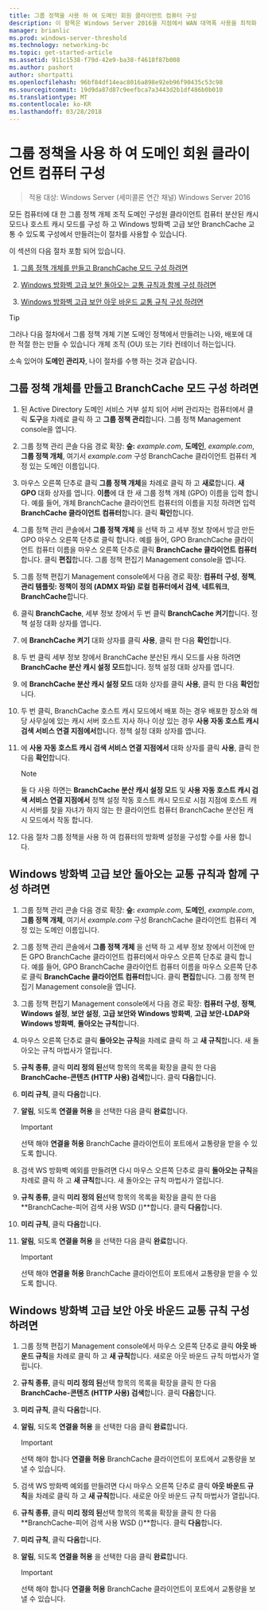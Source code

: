 ```yaml
---
title: 그룹 정책을 사용 하 여 도메인 회원 클라이언트 컴퓨터 구성
description: 이 항목은 Windows Server 2016을 지점에서 WAN 대역폭 사용을 최적화 하 분산 / 호스팅된 캐시 모드로 BranchCache 배포 하는 방법을 보여 주는 BranchCache 배포 가이드
manager: brianlic
ms.prod: windows-server-threshold
ms.technology: networking-bc
ms.topic: get-started-article
ms.assetid: 911c1538-f79d-42e9-ba38-f4618f87b008
ms.author: pashort
author: shortpatti
ms.openlocfilehash: 96bf84df14eac8016a898e92eb96f90435c53c98
ms.sourcegitcommit: 19d9da87d87c9eefbca7a3443d2b1df486b0b010
ms.translationtype: MT
ms.contentlocale: ko-KR
ms.lasthandoff: 03/28/2018
---
```

# <a name="use-group-policy-to-configure-domain-member-client-computers"></a>그룹 정책을 사용 하 여 도메인 회원 클라이언트 컴퓨터 구성

>적용 대상: Windows Server (세미콜론 연간 채널) Windows Server 2016

모든 컴퓨터에 대 한 그룹 정책 개체 조직 도메인 구성원 클라이언트 컴퓨터 분산된 캐시 모드나 호스트 캐시 모드를 구성 하 고 Windows 방화벽 고급 보안 BranchCache 교통 수 있도록 구성에서 만들려는이 절차를 사용할 수 있습니다.  
  
이 섹션의 다음 절차 포함 되어 있습니다.  
  
1.  [그룹 정책 개체를 만들고 BranchCache 모드 구성 하려면](#bkmk_gp)  
  
2.  [Windows 방화벽 고급 보안 돌아오는 교통 규칙과 함께 구성 하려면](#bkmk_inbound)  
  
3.  [Windows 방화벽 고급 보안 아웃 바운드 교통 규칙 구성 하려면](#bkmk_outbound)  
  
> [!TIP]  
> 그러나 다음 절차에서 그룹 정책 개체 기본 도메인 정책에서 만들려는 나와, 배포에 대 한 적절 한는 만들 수 있습니다 개체 조직 (OU) 또는 기타 컨테이너 하는입니다.  
  
소속 있어야 **도메인 관리자**, 나이 절차를 수행 하는 것과 같습니다.  
  
## <a name="bkmk_gp"></a>그룹 정책 개체를 만들고 BranchCache 모드 구성 하려면  
  
1.  된 Active Directory 도메인 서비스 거부 설치 되어 서버 관리자는 컴퓨터에서 클릭 **도구**을 차례로 클릭 하 고 **그룹 정책 관리**합니다. 그룹 정책 Management console을 엽니다.  
  
2.  그룹 정책 관리 콘솔 다음 경로 확장: **숲:** *example.com*, **도메인**, *example.com*, **그룹 정책 개체**, 여기서 *example.com* 구성 BranchCache 클라이언트 컴퓨터 계정 있는 도메인 이름입니다.  
  
3.  마우스 오른쪽 단추로 클릭 **그룹 정책 개체**을 차례로 클릭 하 고 **새로**합니다. **새 GPO** 대화 상자를 엽니다. **이름**에 대 한 새 그룹 정책 개체 (GPO) 이름을 입력 합니다. 예를 들어, 개체 BranchCache 클라이언트 컴퓨터의 이름을 지정 하려면 입력 **BranchCache 클라이언트 컴퓨터**합니다. 클릭 **확인**합니다.  
  
4.  그룹 정책 관리 콘솔에서 **그룹 정책 개체** 을 선택 하 고 세부 정보 창에서 방금 만든 GPO 마우스 오른쪽 단추로 클릭 합니다. 예를 들어, GPO BranchCache 클라이언트 컴퓨터 이름을 마우스 오른쪽 단추로 클릭 **BranchCache 클라이언트 컴퓨터**합니다. 클릭 **편집**합니다. 그룹 정책 편집기 Management console을 엽니다.  
  
5.  그룹 정책 편집기 Management console에서 다음 경로 확장: **컴퓨터 구성**, **정책**, **관리 템플릿: 정책이 정의 (ADMX 파일) 로컬 컴퓨터에서 검색**, **네트워크**, **BranchCache**합니다.  
  
6.  클릭 **BranchCache**, 세부 정보 창에서 두 번 클릭 **BranchCache 켜기**합니다. 정책 설정 대화 상자를 엽니다.  
  
7.  에 **BranchCache 켜기** 대화 상자를 클릭 **사용**, 클릭 한 다음 **확인**합니다.  
  
8.  두 번 클릭 세부 정보 창에서 BranchCache 분산된 캐시 모드를 사용 하려면 **BranchCache 분산 캐시 설정 모드**합니다. 정책 설정 대화 상자를 엽니다.  
  
9. 에 **BranchCache 분산 캐시 설정 모드** 대화 상자를 클릭 **사용**, 클릭 한 다음 **확인**합니다.  
  
10. 두 번 클릭, BranchCache 호스트 캐시 모드에서 배포 하는 경우 배포한 장소와 해당 사무실에 있는 캐시 서버 호스트 지사 하나 이상 있는 경우 **사용 자동 호스트 캐시 검색 서비스 연결 지점에서**합니다. 정책 설정 대화 상자를 엽니다.  
  
11. 에 **사용 자동 호스트 캐시 검색 서비스 연결 지점에서** 대화 상자를 클릭 **사용**, 클릭 한 다음 **확인**합니다.  
  
    > [!NOTE]  
    > 둘 다 사용 하면는 **BranchCache 분산 캐시 설정 모드** 및 **사용 자동 호스트 캐시 검색 서비스 연결 지점에서** 정책 설정 작동 호스트 캐시 모드로 시점 지점에 호스트 캐시 서버를 찾을 자녀가 하지 않는 한 클라이언트 컴퓨터 BranchCache 분산된 캐시 모드에서 작동 합니다.  
  
12. 다음 절차 그룹 정책을 사용 하 여 컴퓨터의 방화벽 설정을 구성할 수를 사용 합니다.  
  
## <a name="bkmk_inbound"></a>Windows 방화벽 고급 보안 돌아오는 교통 규칙과 함께 구성 하려면  
  
1.  그룹 정책 관리 콘솔 다음 경로 확장: **숲:** *example.com*, **도메인**, *example.com*, **그룹 정책 개체**, 여기서 *example.com* 구성 BranchCache 클라이언트 컴퓨터 계정 있는 도메인 이름입니다.  
  
2.  그룹 정책 관리 콘솔에서 **그룹 정책 개체** 을 선택 하 고 세부 정보 창에서 이전에 만든 GPO BranchCache 클라이언트 컴퓨터에서 마우스 오른쪽 단추로 클릭 합니다. 예를 들어, GPO BranchCache 클라이언트 컴퓨터 이름을 마우스 오른쪽 단추로 클릭 **BranchCache 클라이언트 컴퓨터**합니다. 클릭 **편집**합니다. 그룹 정책 편집기 Management console을 엽니다.  
  
3.  그룹 정책 편집기 Management console에서 다음 경로 확장: **컴퓨터 구성**, **정책**, **Windows 설정**, **보안 설정**, **고급 보안와 Windows 방화벽**, **고급 보안-LDAP와 Windows 방화벽**, **돌아오는 규칙**합니다.  
  
4.  마우스 오른쪽 단추로 클릭 **돌아오는 규칙**을 차례로 클릭 하 고 **새 규칙**합니다. 새 돌아오는 규칙 마법사가 열립니다.  
  
5.  **규칙 종류**, 클릭 **미리 정의 된**선택 항목의 목록을 확장을 클릭 한 다음 **BranchCache-콘텐츠 (HTTP 사용) 검색**합니다. 클릭 **다음**합니다.  
  
6.  **미리 규칙**, 클릭 **다음**합니다.  
  
7.  **알림**, 되도록 **연결을 허용** 을 선택한 다음 클릭 **완료**합니다.  
  
    > [!IMPORTANT]  
    > 선택 해야 **연결을 허용** BranchCache 클라이언트이 포트에서 교통량을 받을 수 있도록 합니다.  
  
8.  검색 WS 방화벽 예외를 만들려면 다시 마우스 오른쪽 단추로 클릭 **돌아오는 규칙**을 차례로 클릭 하 고 **새 규칙**합니다. 새 돌아오는 규칙 마법사가 열립니다.  
  
9. **규칙 종류**, 클릭 **미리 정의 된**선택 항목의 목록을 확장을 클릭 한 다음 **BranchCache-피어 검색 사용 WSD ()**합니다. 클릭 **다음**합니다.  
  
10. **미리 규칙**, 클릭 **다음**합니다.  
  
11. **알림**, 되도록 **연결을 허용** 을 선택한 다음 클릭 **완료**합니다.  
  
    > [!IMPORTANT]  
    > 선택 해야 **연결을 허용** BranchCache 클라이언트이 포트에서 교통량을 받을 수 있도록 합니다.  
  
## <a name="bkmk_outbound"></a>Windows 방화벽 고급 보안 아웃 바운드 교통 규칙 구성 하려면  
  
1.  그룹 정책 편집기 Management console에서 마우스 오른쪽 단추로 클릭 **아웃 바운드 규칙**을 차례로 클릭 하 고 **새 규칙**합니다. 새로운 아웃 바운드 규칙 마법사가 열립니다.  
  
2.  **규칙 종류**, 클릭 **미리 정의 된**선택 항목의 목록을 확장을 클릭 한 다음 **BranchCache-콘텐츠 (HTTP 사용) 검색**합니다. 클릭 **다음**합니다.  
  
3.  **미리 규칙**, 클릭 **다음**합니다.  
  
4.  **알림**, 되도록 **연결을 허용** 을 선택한 다음 클릭 **완료**합니다.  
  
    > [!IMPORTANT]  
    > 선택 해야 합니다 **연결을 허용** BranchCache 클라이언트이 포트에서 교통량을 보낼 수 있습니다.  
  
5.  검색 WS 방화벽 예외를 만들려면 다시 마우스 오른쪽 단추로 클릭 **아웃 바운드 규칙**을 차례로 클릭 하 고 **새 규칙**합니다. 새로운 아웃 바운드 규칙 마법사가 열립니다.  
  
6.  **규칙 종류**, 클릭 **미리 정의 된**선택 항목의 목록을 확장을 클릭 한 다음 **BranchCache-피어 검색 사용 WSD ()**합니다. 클릭 **다음**합니다.  
  
7.  **미리 규칙**, 클릭 **다음**합니다.  
  
8.  **알림**, 되도록 **연결을 허용** 을 선택한 다음 클릭 **완료**합니다.  
  
    > [!IMPORTANT]  
    > 선택 해야 합니다 **연결을 허용** BranchCache 클라이언트이 포트에서 교통량을 보낼 수 있습니다.  
  


